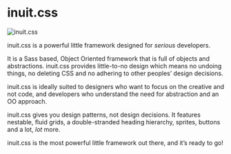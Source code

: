# inuit.css

![inuit.css](http://csswizardry.com/inuitcss/img/logo.jpg)

inuit.css is a powerful little framework designed for _serious_ developers.

It is a Sass based, Object Oriented framework that is full of objects and abstractions. inuit.css provides little-to-no design which means no undoing things, no deleting CSS and no adhering to other peoples’ design decisions.

inuit.css is ideally suited to designers who want to focus on the creative and not code, and developers who understand the need for abstraction and an OO approach.

inuit.css gives you design patterns, not design decisions. It features nestable, fluid grids, a double-stranded heading hierarchy, sprites, buttons and a lot, _lot_ more.

inuit.css is the most powerful little framework out there, and it’s ready to go!
